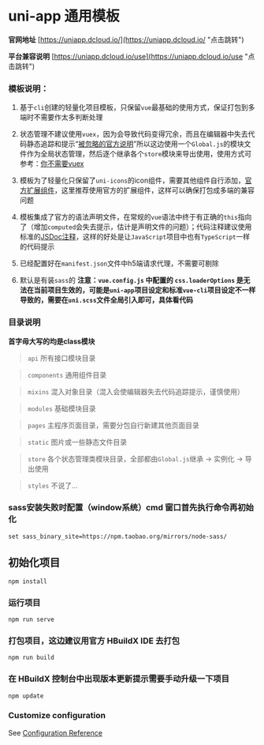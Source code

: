 # uni-app 通用模板

**官网地址** [https://uniapp.dcloud.io/](https://uniapp.dcloud.io/ "点击跳转")

**平台兼容说明** [https://uniapp.dcloud.io/use](https://uniapp.dcloud.io/use "点击跳转")

### 模板说明：
1. 基于`cli`创建的轻量化项目模板，只保留`vue`最基础的使用方式，保证打包到多端时不需要作太多判断处理

2. 状态管理不建议使用`vuex`，因为会导致代码变得冗余，而且在编辑器中失去代码静态追踪和提示“[被忽略的官方说明](https://vuex.vuejs.org/zh/#%E4%BB%80%E4%B9%88%E6%83%85%E5%86%B5%E4%B8%8B%E6%88%91%E5%BA%94%E8%AF%A5%E4%BD%BF%E7%94%A8-vuex%EF%BC%9F)”所以这边使用一个`Global.js`的模块文件作为全局状态管理，然后逐个继承各个`store`模块来导出使用，使用方式可参考：[你不需要vuex](https://juejin.im/post/5d425a83f265da03d8719cb8) 

3. 模板为了轻量化只保留了`uni-icons`的icon组件，需要其他组件自行添加，[官方扩展组件](https://uniapp.dcloud.io/component/README?id=uniui)，这里推荐使用官方的扩展组件，这样可以确保打包成多端的兼容问题

4. 模板集成了官方的语法声明文件，在常规的`vue`语法中终于有正确的`this`指向了（增加`computed`会失去提示，估计是声明文件的问题）；代码注释建议使用标准的[JSDoc注释](https://blog.csdn.net/qq_40028324/article/details/95623401)，这样的好处是让`JavaScript`项目中也有`TypeScript`一样的代码提示

5. 已经配置好在`manifest.json`文件中h5端请求代理，不需要可剔除

6. 默认是有装`sass`的
**注意：`vue.config.js` 中配置的 `css.loaderOptions` 是无法在当前项目生效的，可能是`uni-app`项目设定和标准`vue-cli`项目设定不一样导致的，需要在`uni.scss`文件全局引入即可，具体看代码**

### 目录说明

**首字母大写的均是class模块**

> `api` 所有接口模块目录

> `components` 通用组件目录

> `mixins` 混入对象目录（混入会使编辑器失去代码追踪提示，谨慎使用）

> `modules` 基础模块目录

> `pages` 主程序页面目录，需要分包自行新建其他页面目录

> `static` 图片或一些静态文件目录

> `store` 各个状态管理类模块目录，全部都由`Global.js`继承 -> 实例化 -> 导出使用

> `styles` 不说了...


### sass安装失败时配置（window系统）cmd 窗口首先执行命令再初始化
```
set sass_binary_site=https://npm.taobao.org/mirrors/node-sass/
```

## 初始化项目
```
npm install
```

### 运行项目
```
npm run serve
```

### 打包项目，这边建议用官方 HBuildX IDE 去打包
```
npm run build
```

### 在 HBuildX 控制台中出现版本更新提示需要手动升级一下项目
```
npm update
```

### Customize configuration
See [Configuration Reference](https://cli.vuejs.org/config/)